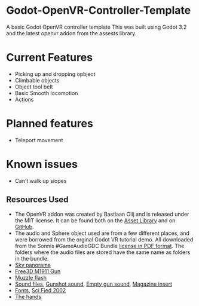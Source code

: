 # Godot-OpenVR-Controller-Template
A basic Godot OpenVR controller template
This was built using Godot 3.2 and the latest openvr addon from the assests library.

# Current Features
- Picking up and dropping opbject
- Climbable objects
- Object tool belt
- Basic Smooth locomotion
- Actions

# Planned features
- Teleport movement

# Known issues
- Can't walk up slopes

Resources Used
---------------------
 - The OpenVR addon was created by Bastiaan Olij and is released under the MIT license. It can be found both on the [Asset Library](https://godotengine.org/asset-library/asset/150) and on [GitHub](https://github.com/GodotVR/godot-openvr-asset).
 - The audio and Sphere object used are from a few different places, and were borrowed from the orginal Godot VR tutorial demo. All downloaded from the Sonnis #GameAudioGDC Bundle [license in PDF format](https://sonniss.com/gdc-bundle-license/). The folders where the audio files are stored have the same name as folders in the bundle.
 - [Sky panorama](https://cgi.tutsplus.com/articles/freebie-8-awesome-ocean-hdris--cg-5684)
 - [Free3D M1911 Gun](https://free3d.com/3d-model/m1911-game-ready-833466.html)
 - [Muzzle flash](https://opengameart.org/content/muzzle-flash-with-model)
 - [Sound files](https://freesound.org/), [Gunshot sound](https://www.youtube.com/redirect?redir_token=ZgZTgBeHrZN-UyisPXJh9vI1zKl8MTU2MTk3NDkwN0AxNTYxODg4NTA3&event=video_description&v=EK91zvMhck0&q=https%3A%2F%2Ffreesound.org%2Fpeople%2FBrokenphono%2Fsounds%2F344142%2F), [Empty gun sound](https://www.youtube.com/redirect?redir_token=ZgZTgBeHrZN-UyisPXJh9vI1zKl8MTU2MTk3NDkwN0AxNTYxODg4NTA3&event=video_description&v=EK91zvMhck0&q=https%3A%2F%2Ffreesound.org%2Fpeople%2FKlawyKogut%2Fsounds%2F154934%2F), [Magazine insert](https://freesound.org/people/Pjkasinski3/sounds/171614/)
 - [Fonts](http://www.fonts101.com/), [Sci Fied 2002](http://www.fonts101.com/fonts/view/Standard/15898/Sci_Fied_2002)
 - [The hands](https://github.com/ValveSoftware/openvr/wiki/Hand-Skeleton) 
